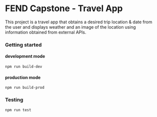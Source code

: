 # FEND Capstone - Travel App
This project is a travel app that obtains a desired trip location & date from the user and displays weather and an image of the location using information obtained from external APIs. 

### Getting started

#### development mode 

`npm run build-dev`

#### production mode

`npm run build-prod`

### Testing

`npm run test`

